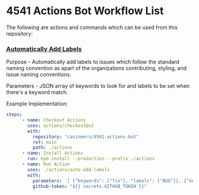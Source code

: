 # 4541 Actions Bot Workflow List
The following are actions and commands which can be used from this repository:

### [Automatically Add Labels](/auto-add-labels/action.yml)
Purpose - Automatically add labels to issues which follow the standard naming convention as apart of the organizations contributing, styling, and issue naming conventions.

Parameters - JSON array of keywords to look for and labels to be set when there's a keyword match.

Example Implementation:
```yml
steps:
      - name: Checkout Actions
        uses: actions/checkout@v2
        with:
          repository: "cavineers/4541-actions-bot"
          ref: main
          path: ./actions
      - name: Install Actions
        run: npm install --production --prefix ./actions
      - name: Run Action
        uses: ./actions/auto-add-labels
        with:
          parameters: '[ {"keywords": ["fix"], "labels": ["BUG"]}, {"keywords": ["feat"], "labels": ["ENHANCEMENT"]}, {"keywords": ["perf"], "labels": ["OPTIMIZATIONS"]}, {"keywords": ["deps"], "labels": ["DEPENDENCIES"]}, {"keywords": ["test"], "labels": ["TESTING"]}, {"keywords": ["ci"], "labels": ["DEPENDENCIES"]}, {"keywords": ["docs"], "labels": ["DOCUMENTATION"]}'
          github-token: "${{ secrets.GITHUB_TOKEN }}"
```